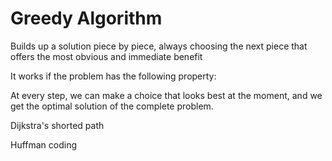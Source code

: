 # Greedy Algorithm

Builds up a solution piece by piece, always choosing the next piece that offers the most obvious and immediate benefit

It works if the problem has the following property:

At every step, we can make a choice that looks best at the moment, and we get the optimal solution of the complete problem.

Dijkstra's shorted path

Huffman coding